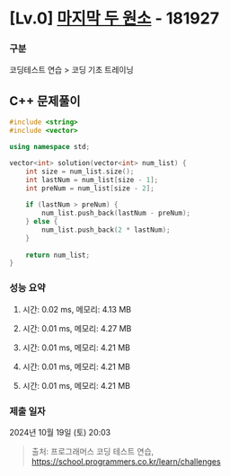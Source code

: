 # [Lv.0] [마지막 두 원소](https://school.programmers.co.kr/learn/courses/30/lessons/181927?language=cpp) - 181927 

### 구분

코딩테스트 연습 > 코딩 기초 트레이닝

## C++ 문제풀이

```cpp
#include <string>
#include <vector>

using namespace std;

vector<int> solution(vector<int> num_list) {
    int size = num_list.size();
    int lastNum = num_list[size - 1];
    int preNum = num_list[size - 2];
    
    if (lastNum > preNum) {
        num_list.push_back(lastNum - preNum);
    } else {
        num_list.push_back(2 * lastNum);
    }          
    
    return num_list;
}

```

### 성능 요약

1. 시간: 0.02 ms, 메모리: 4.13 MB

2. 시간: 0.01 ms, 메모리: 4.27 MB
3. 시간: 0.01 ms, 메모리: 4.21 MB
4. 시간: 0.01 ms, 메모리: 4.21 MB
5. 시간: 0.01 ms, 메모리: 4.21 MB

### 제출 일자

2024년 10월 19일 (토) 20:03

> 출처: 프로그래머스 코딩 테스트 연습, https://school.programmers.co.kr/learn/challenges